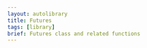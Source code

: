 ```yaml
---
layout: autolibrary
title: Futures
tags: [library]
brief: Futures class and related functions
---
```

